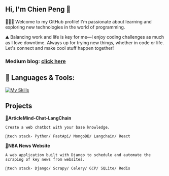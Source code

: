 ##  Hi, I'm Chien Peng 👋 
 🧑🏻‍💻 Welcome to my GitHub profile! I'm passionate about learning and exploring new technologies in the world of programming.
 
 ⛰️ Balancing work and life is key for me—I enjoy coding challenges as much as I love downtime. Always up for trying new things, whether in code or life. Let's connect and make cool stuff happen together!


### Medium blog: [click here](https://medium.com/@pong861013)


## 🔨 Languages & Tools:
[![My Skills](https://skillicons.dev/icons?i=go,kubernetes,terraform,azure,gcp,python,rust,docker,ubuntu,pnpm,vscode,prometheus,mysql,redis,mongodb&perline=6)](https://skillicons.dev)



## Projects

 **[🔗](https://github.com/pong1013/ArticleMind-Chat-LangChain)ArticleMind-Chat-LangChain**

    Create a web chatbot with your base knowledge.
  
    📘tech stack- Python/ FastApi/ MongoDB/ Langchain/ React
    
   
    

**[🔗](https://github.com/pong1013/django-scrapy)NBA News Website**

    A web application built with Django to schedule and automate the scraping of key news from websites.

    📘tech stack- Django/ Scrapy/ Celery/ GCP/ SQLite/ Redis


 

